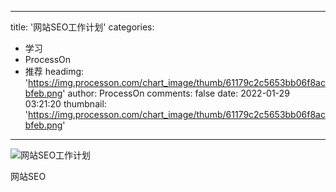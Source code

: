 
---
title: '网站SEO工作计划'
categories: 
 - 学习
 - ProcessOn
 - 推荐
headimg: 'https://img.processon.com/chart_image/thumb/61179c2c5653bb06f8acbfeb.png'
author: ProcessOn
comments: false
date: 2022-01-29 03:21:20
thumbnail: 'https://img.processon.com/chart_image/thumb/61179c2c5653bb06f8acbfeb.png'
---

<div>   
<img class="thumb" alt="网站SEO工作计划" src="https://img.processon.com/chart_image/thumb/61179c2c5653bb06f8acbfeb.png" referrerpolicy="no-referrer">
<p>网站SEO</p>  
</div>
            